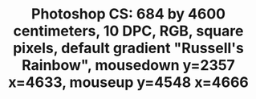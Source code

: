 ---
ee_id: '4279'
site: '1'
type: '2'
long_id: 2015-055 Photoshop CS
url: 2015-055-photoshop-cs
year: '2015'
medium: Carpet
commission:
add_credit: Produced by ege carpets
dims:
pitch:
ps:
live_url:
related:
title: 'Photoshop CS: 684 by 4600 centimeters, 10 DPC, RGB, square pixels, default
  gradient "Russell''s Rainbow", mousedown y=2357 x=4633, mouseup y=4548 x=4666'
youtube:
imgs: |-
  photoshop-cs-2015-055-install-2-database-CK.jpg
  photoshop-cs-2015-055-install-1-database-CK.jpg
subheading:
year2: '2015'
download:
add_credits:
related_code:
! '':
layout: things-i-made
---